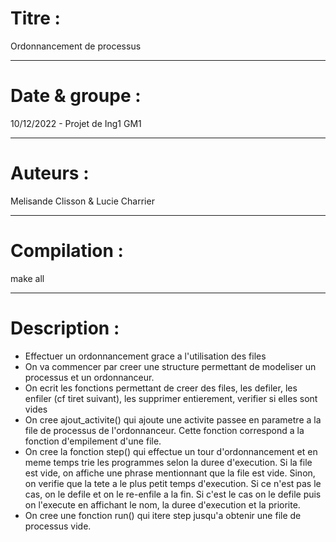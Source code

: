 # Titre : 
Ordonnancement de processus
***

# Date & groupe : 
10/12/2022 - Projet de Ing1 GM1 
***

# Auteurs : 
Melisande Clisson & Lucie Charrier
***

# Compilation : 
make all
***

# Description : 

* Effectuer un ordonnancement grace a l'utilisation des files
* On va commencer par creer une structure permettant de modeliser un processus et un ordonnanceur.
* On ecrit les fonctions permettant de creer des files, les defiler, les enfiler (cf tiret suivant), les supprimer entierement, verifier si elles sont vides
* On cree ajout_activite() qui ajoute une activite passee en parametre a la file de processus de l'ordonnanceur. Cette fonction correspond a la fonction d'empilement d'une file.
* On cree la fonction step() qui effectue un tour d'ordonnancement et en meme temps trie les programmes selon la duree d'execution. Si la file est vide, on affiche une phrase mentionnant que la file est vide. Sinon, on verifie que la tete a le plus petit temps d'execution. Si ce n'est pas le cas, on le defile et on le re-enfile a la fin. Si c'est le cas on le defile puis on l'execute en affichant le nom, la duree d'execution et la priorite.
* On cree une fonction run() qui itere step jusqu'a obtenir une file de processus vide. 

